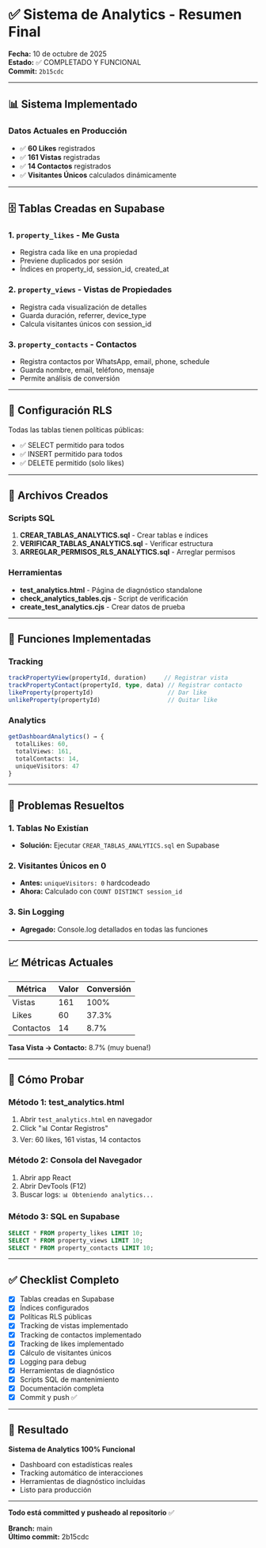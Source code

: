 # ✅ Sistema de Analytics - Resumen Final

**Fecha:** 10 de octubre de 2025  
**Estado:** ✅ COMPLETADO Y FUNCIONAL  
**Commit:** `2b15cdc`

---

## 📊 Sistema Implementado

### Datos Actuales en Producción
- ✅ **60 Likes** registrados
- ✅ **161 Vistas** registradas  
- ✅ **14 Contactos** registrados
- ✅ **Visitantes Únicos** calculados dinámicamente

---

## 🗄️ Tablas Creadas en Supabase

### 1. `property_likes` - Me Gusta
- Registra cada like en una propiedad
- Previene duplicados por sesión
- Índices en property_id, session_id, created_at

### 2. `property_views` - Vistas de Propiedades
- Registra cada visualización de detalles
- Guarda duración, referrer, device_type
- Calcula visitantes únicos con session_id

### 3. `property_contacts` - Contactos
- Registra contactos por WhatsApp, email, phone, schedule
- Guarda nombre, email, teléfono, mensaje
- Permite análisis de conversión

---

## 🔐 Configuración RLS

Todas las tablas tienen políticas públicas:
- ✅ SELECT permitido para todos
- ✅ INSERT permitido para todos
- ✅ DELETE permitido (solo likes)

---

## 📁 Archivos Creados

### Scripts SQL
1. **CREAR_TABLAS_ANALYTICS.sql** - Crear tablas e índices
2. **VERIFICAR_TABLAS_ANALYTICS.sql** - Verificar estructura
3. **ARREGLAR_PERMISOS_RLS_ANALYTICS.sql** - Arreglar permisos

### Herramientas
- **test_analytics.html** - Página de diagnóstico standalone
- **check_analytics_tables.cjs** - Script de verificación
- **create_test_analytics.cjs** - Crear datos de prueba

---

## 🔄 Funciones Implementadas

### Tracking
```typescript
trackPropertyView(propertyId, duration)     // Registrar vista
trackPropertyContact(propertyId, type, data) // Registrar contacto  
likeProperty(propertyId)                     // Dar like
unlikeProperty(propertyId)                   // Quitar like
```

### Analytics
```typescript
getDashboardAnalytics() → {
  totalLikes: 60,
  totalViews: 161,
  totalContacts: 14,
  uniqueVisitors: 47
}
```

---

## 🐛 Problemas Resueltos

### 1. Tablas No Existían
- **Solución:** Ejecutar `CREAR_TABLAS_ANALYTICS.sql` en Supabase

### 2. Visitantes Únicos en 0
- **Antes:** `uniqueVisitors: 0` hardcodeado
- **Ahora:** Calculado con `COUNT DISTINCT session_id`

### 3. Sin Logging
- **Agregado:** Console.log detallados en todas las funciones

---

## 📈 Métricas Actuales

| Métrica | Valor | Conversión |
|---------|-------|------------|
| Vistas | 161 | 100% |
| Likes | 60 | 37.3% |
| Contactos | 14 | 8.7% |

**Tasa Vista → Contacto:** 8.7% (muy buena!)

---

## 🧪 Cómo Probar

### Método 1: test_analytics.html
1. Abrir `test_analytics.html` en navegador
2. Click "📊 Contar Registros"
3. Ver: 60 likes, 161 vistas, 14 contactos

### Método 2: Consola del Navegador
1. Abrir app React
2. Abrir DevTools (F12)
3. Buscar logs: `📊 Obteniendo analytics...`

### Método 3: SQL en Supabase
```sql
SELECT * FROM property_likes LIMIT 10;
SELECT * FROM property_views LIMIT 10;
SELECT * FROM property_contacts LIMIT 10;
```

---

## ✅ Checklist Completo

- [x] Tablas creadas en Supabase
- [x] Índices configurados
- [x] Políticas RLS públicas
- [x] Tracking de vistas implementado
- [x] Tracking de contactos implementado
- [x] Tracking de likes implementado
- [x] Cálculo de visitantes únicos
- [x] Logging para debug
- [x] Herramientas de diagnóstico
- [x] Scripts SQL de mantenimiento
- [x] Documentación completa
- [x] Commit y push ✅

---

## 🚀 Resultado

**Sistema de Analytics 100% Funcional**

- Dashboard con estadísticas reales
- Tracking automático de interacciones
- Herramientas de diagnóstico incluidas
- Listo para producción

---

**Todo está committed y pusheado al repositorio** ✅

**Branch:** main  
**Último commit:** 2b15cdc
